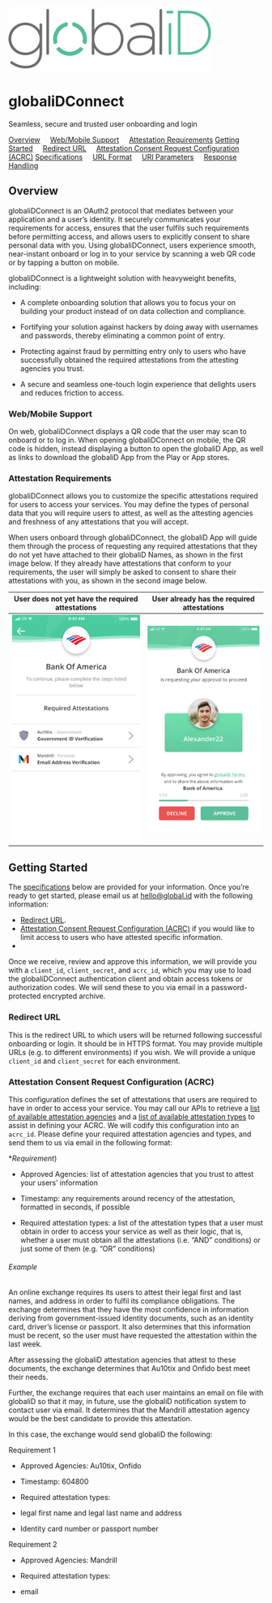 ![globaliD Logo](images/giD_logo.png)

# globaliDConnect
Seamless, secure and trusted user onboarding and login

[Overview](#overview)
&nbsp;&nbsp;&nbsp;&nbsp;[Web/Mobile Support](#webmobile-support)
&nbsp;&nbsp;&nbsp;&nbsp;[Attestation Requirements](#attestation-requirements)
[Getting Started](#getting-started)
&nbsp;&nbsp;&nbsp;&nbsp;[Redirect URL](#redirect-url)
&nbsp;&nbsp;&nbsp;&nbsp;[Attestation Consent Request Configuration (ACRC)](#attestation-consent-request-configuration-acrc)
[Specifications](#specifications)
&nbsp;&nbsp;&nbsp;&nbsp;[URL Format](#url-format)
&nbsp;&nbsp;&nbsp;&nbsp;[URI Parameters](#uri-parameters)
&nbsp;&nbsp;&nbsp;&nbsp;[Response Handling](#response-handling)

## Overview

globaliDConnect is an OAuth2 protocol that mediates between your application and a user’s identity. It securely communicates your requirements for access, ensures that the user fulfils such requirements before permitting access, and allows users to explicitly consent to share personal data with you. Using globaliDConnect, users experience smooth, near-instant onboard or log in to your service by scanning a web QR code or by tapping a button on mobile.

globaliDConnect is a lightweight solution with heavyweight benefits, including:

 * A complete onboarding solution that allows you to focus your on building your product instead of on data collection and compliance.
    
 * Fortifying your solution against hackers by doing away with usernames and passwords, thereby eliminating a common point of entry.
    
 * Protecting against fraud by permitting entry only to users who have successfully obtained the required attestations from the attesting agencies you trust.
    
 * A secure and seamless one-touch login experience that delights users and reduces friction to access.

### Web/Mobile Support

On web, globaliDConnect displays a QR code that the user may scan to onboard or to log in. When opening globaliDConnect on mobile, the QR code is hidden, instead displaying a button to open the globaliD App, as well as links to download the globaliD App from the Play or App stores.

### Attestation Requirements

globaliDConnect allows you to customize the specific attestations required for users to access your services. You may define the types of personal data that you will require users to attest, as well as the attesting agencies and freshness of any attestations that you will accept.

When users onboard through globaliDConnect, the globaliD App will guide them through the process of requesting any required attestations that they do not yet have attached to their globaliD Names, as shown in the first image below. If they already have attestations that conform to your requirements, the user will simply be asked to consent to share their attestations with you, as shown in the second image below.

| User does not yet have the required attestations | User already has the required attestations |
| ------------------ | ------------------ |
| ![Missing Attestations](images/attestations-1.png) | ![Has Attestations](images/attestations-2.png) |

## Getting Started

The [specifications](#specifications) below are provided for your information. Once you’re ready to get started, please email us at [hello@global.id](mailto:hello@global.id) with the following information:
 * [Redirect URL](#redirect-url).
 * [Attestation Consent Request Configuration (ACRC)](#attestation-consent-request-configuration-acrc) if you would like to limit access to users who have attested specific information.
 * 
Once we receive, review and approve this information, we will provide you with a `client_id`, `client_secret`, and `acrc_id`, which you may use to load the globaliDConnect authentication client and obtain access tokens or authorization codes. We will send these to you via email in a password-protected encrypted archive.

### Redirect URL

This is the redirect URL to which users will be returned following successful onboarding or login. It should be in HTTPS format. You may provide multiple URLs (e.g. to different environments) if you wish. We will provide a unique `client_id` and `client_secret` for each environment.

### Attestation Consent Request Configuration (ACRC)

This configuration defines the set of attestations that users are required to have in order to access your service. You may call our APIs to retrieve a [list of available attestation agencies](https://openapi.globalid.net/index.html#/Attestations/AttestationsGetAgenciesWithChildren) and a [list of available attestation types](https://openapi.globalid.net/index.html#/Attestations/AttestationsGetTypes) to assist in defining your ACRC. We will codify this configuration into an `acrc_id`. Please define your required attestation agencies and types, and send them to us via email in the following format:

**Requirement*)

 * Approved Agencies: list of attestation agencies that you trust to attest your users’ information
    
-   Timestamp: any requirements around recency of the attestation, formatted in seconds, if possible
    
-   Required attestation types: a list of the attestation types that a user must obtain in order to access your service as well as their logic, that is, whether a user must obtain all the attestations (i.e. “AND” conditions) or just some of them (e.g. “OR” conditions)
    

  

###### Example

An online exchange requires its users to attest their legal first and last names, and address in order to fulfil its compliance obligations. The exchange determines that they have the most confidence in information deriving from government-issued identity documents, such as an identity card, driver’s license or passport. It also determines that this information must be recent, so the user must have requested the attestation within the last week.

  

After assessing the globaliD attestation agencies that attest to these documents, the exchange determines that Au10tix and Onfido best meet their needs.

  

Further, the exchange requires that each user maintains an email on file with globaliD so that it may, in future, use the globaliD notification system to contact user via email. It determines that the Mandrill attestation agency would be the best candidate to provide this attestation.

In this case, the exchange would send globaliD the following:

  

Requirement 1

-   Approved Agencies: Au10tix, Onfido
    
-   Timestamp: 604800
    
-   Required attestation types:
    

-   legal first name and legal last name and address
    
-   Identity card number or passport number
    

  

Requirement 2

-   Approved Agencies: Mandrill
    
-   Required attestation types:
    

-   email
<!--stackedit_data:
eyJoaXN0b3J5IjpbMzEyNzMwNjI4LDE1NDE1OTAwLC0yMDg4Nz
Q2NjEyXX0=
-->